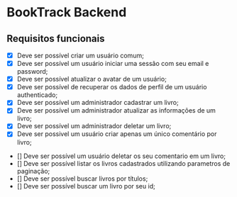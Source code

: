 # BookTrack Backend

## Requisitos funcionais

- [x] Deve ser possível criar um usuário comum;
- [x] Deve ser possível um usuário iniciar uma sessão com seu email e password;
- [x] Deve ser possível atualizar o avatar de um usuário;
- [x] Deve ser possível de recuperar os dados de perfil de um usuário authenticado;
- [x] Deve ser possível um administrador cadastrar um livro;
- [x] Deve ser possível um administrador atualizar as informações de um livro;
- [x] Deve ser possível um administrador deletar um livro;
- [x] Deve ser possivel um usuário criar apenas um único comentário por livro;
- [] Deve ser possível um usuário deletar os seu comentario em um livro;
- [] Deve ser possível listar os livros cadastrados utilizando parametros de paginação;
- [] Deve ser possível buscar livros por títulos;
- [] Deve ser possível buscar um livro por seu id;
